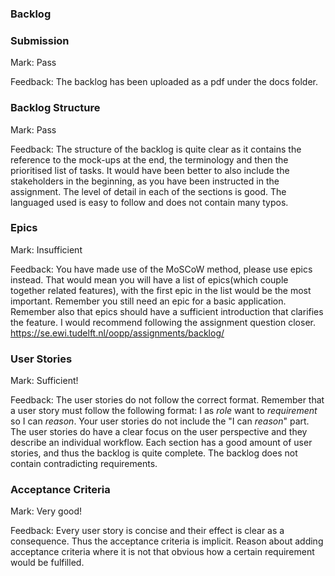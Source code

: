 ### Backlog

### Submission

Mark: Pass

Feedback: The backlog has been uploaded as a pdf under the docs folder.

### Backlog Structure

Mark: Pass

Feedback: The structure of the backlog is quite clear as it contains the reference to the mock-ups at the end, the terminology and then the prioritised list of tasks. It would have been better to also include the stakeholders in the beginning, as you have been instructed in the assignment. The level of detail in each of the sections is good. The languaged used is easy to follow and does not contain many typos.


### Epics

Mark: Insufficient

Feedback: You have made use of the MoSCoW method, please use epics instead. That would mean you will have a list of epics(which couple together related features), with the first epic in the list would be the most important. Remember you still need an epic for a basic application. Remember also that epics should have a sufficient introduction that clarifies the feature. I would recommend following the assignment question closer.
https://se.ewi.tudelft.nl/oopp/assignments/backlog/


### User Stories

Mark: Sufficient!

Feedback: The user stories do not follow the correct format. Remember that a user story must follow the following format:  I as *role* want to *requirement* so I can *reason*. Your user stories do not include the "I can *reason*" part. The user stories do have a clear focus on the user perspective and they describe an individual workflow. Each section has a good amount of user stories, and thus the backlog is quite complete. The backlog does not contain contradicting requirements.

### Acceptance Criteria

Mark: Very good!

Feedback: Every user story is concise and their effect is clear as a consequence. Thus the acceptance criteria is implicit. Reason about adding acceptance criteria where it is not that obvious how a certain requirement would be fulfilled.